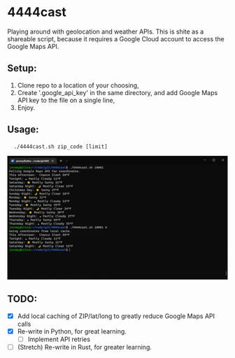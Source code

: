 # 4444cast
Playing around with geolocation and weather APIs. This is shite as a shareable script, because it requires a Google Cloud account to access the Google Maps API.

## Setup:
1. Clone repo to a location of your choosing,
2. Create '.google_api_key' in the same directory, and add Google Maps API key to the file on a single line,
3. Enjoy.

## Usage:

```
  ./4444cast.sh zip_code [limit]
```

![Demo screenshot](.4444cast_screenshot.png "Demo screenshot")

## TODO:
- [x] Add local caching of ZIP/lat/long to greatly reduce Google Maps API calls
- [x] Re-write in Python, for great learning.
  - [ ] Implement API retries
- [ ] \(Stretch\) Re-write in Rust, for greater learning.
